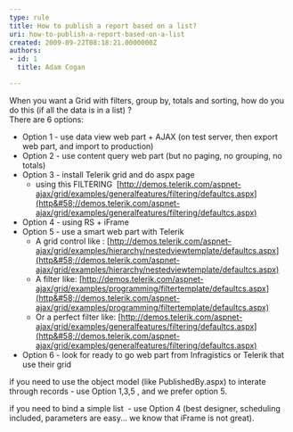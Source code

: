 ```yaml
---
type: rule
title: How to publish a report based on a list?
uri: how-to-publish-a-report-based-on-a-list
created: 2009-09-22T08:18:21.0000000Z
authors:
- id: 1
  title: Adam Cogan

---
```


 When you want a Grid with filters, group by, totals and sorting, how do you do this (if all the data is in a list) ? <br> 
There are 6 options:

- Option 1 - use data view web part + AJAX (on test server, then export web part, and import to production)
- Option 2 - use content query web part (but no paging, no grouping, no totals)
- Option 3 - install Telerik grid and do aspx page
    - using this FILTERING  [http://demos.telerik.com/aspnet-ajax/grid/examples/generalfeatures/filtering/defaultcs.aspx](http&#58;//demos.telerik.com/aspnet-ajax/grid/examples/generalfeatures/filtering/defaultcs.aspx)
- Option 4 - using RS + iFrame
- Option 5 - use a smart web part with Telerik
    - A grid control like : [http://demos.telerik.com/aspnet-ajax/grid/examples/hierarchy/nestedviewtemplate/defaultcs.aspx](http&#58;//demos.telerik.com/aspnet-ajax/grid/examples/hierarchy/nestedviewtemplate/defaultcs.aspx)
    - A filter like: [http://demos.telerik.com/aspnet-ajax/grid/examples/programming/filtertemplate/defaultcs.aspx](http&#58;//demos.telerik.com/aspnet-ajax/grid/examples/programming/filtertemplate/defaultcs.aspx)
    - Or a perfect filter like: [http://demos.telerik.com/aspnet-ajax/grid/examples/generalfeatures/filtering/defaultcs.aspx](http&#58;//demos.telerik.com/aspnet-ajax/grid/examples/generalfeatures/filtering/defaultcs.aspx)
- Option 6 - look for ready to go web part from Infragistics or Telerik that use their grid


if you need to use the object model (like PublishedBy.aspx) to interate through records - use Option 1,3,5 , and we prefer option 5.

if you need to bind a simple list  - use Option 4 (best designer, scheduling included, parameters are easy... we know that iFrame is not great).





